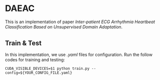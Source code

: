 # DAEAC
This is an implementation of paper *Inter-patient ECG Arrhythmia Heartbeat Classification Based on Unsupervised Domain Adaptation*.

######

## Train & Test

In this implementation, we use *.yaml* files for configuration. Run the follow codes for training and testing:


```shell
CUDA_VISIBLE_DEVICES=$1 python train.py --config=${YOUR_CONFIG_FILE.yaml}
```
